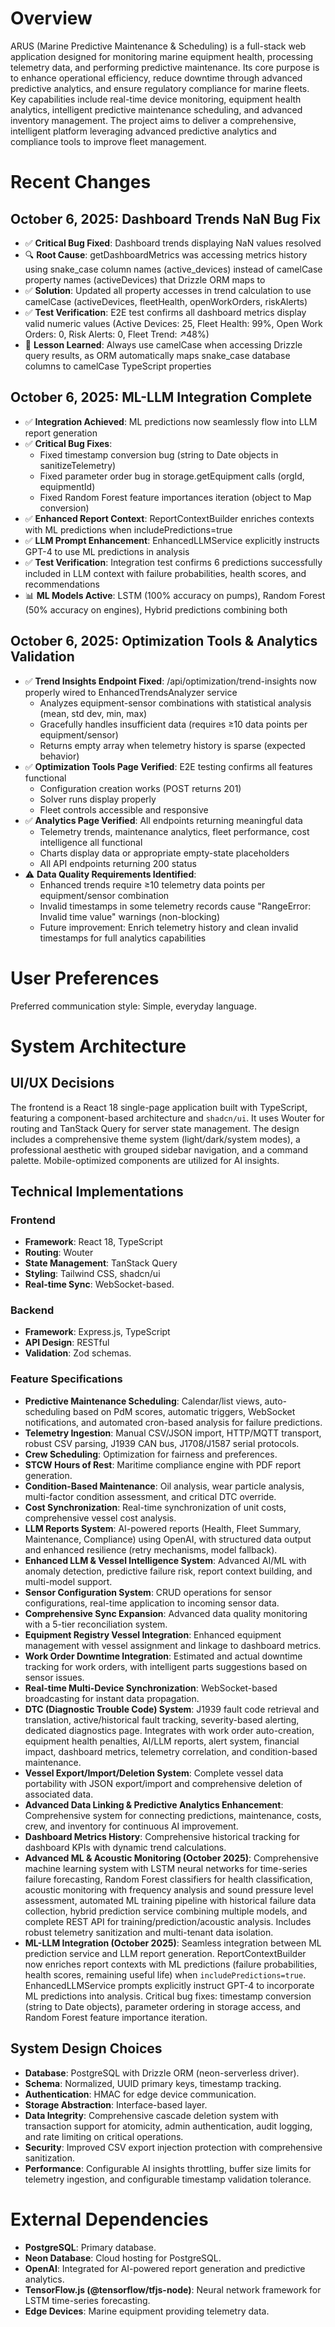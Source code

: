 # Overview

ARUS (Marine Predictive Maintenance & Scheduling) is a full-stack web application designed for monitoring marine equipment health, processing telemetry data, and performing predictive maintenance. Its core purpose is to enhance operational efficiency, reduce downtime through advanced predictive analytics, and ensure regulatory compliance for marine fleets. Key capabilities include real-time device monitoring, equipment health analytics, intelligent predictive maintenance scheduling, and advanced inventory management. The project aims to deliver a comprehensive, intelligent platform leveraging advanced predictive analytics and compliance tools to improve fleet management.

# Recent Changes

## October 6, 2025: Dashboard Trends NaN Bug Fix
- ✅ **Critical Bug Fixed**: Dashboard trends displaying NaN values resolved
- 🔍 **Root Cause**: getDashboardMetrics was accessing metrics history using snake_case column names (active_devices) instead of camelCase property names (activeDevices) that Drizzle ORM maps to
- ✅ **Solution**: Updated all property accesses in trend calculation to use camelCase (activeDevices, fleetHealth, openWorkOrders, riskAlerts)
- ✅ **Test Verification**: E2E test confirms all dashboard metrics display valid numeric values (Active Devices: 25, Fleet Health: 99%, Open Work Orders: 0, Risk Alerts: 0, Fleet Trend: ↗48%)
- 📝 **Lesson Learned**: Always use camelCase when accessing Drizzle query results, as ORM automatically maps snake_case database columns to camelCase TypeScript properties

## October 6, 2025: ML-LLM Integration Complete
- ✅ **Integration Achieved**: ML predictions now seamlessly flow into LLM report generation
- ✅ **Critical Bug Fixes**:
  - Fixed timestamp conversion bug (string to Date objects in sanitizeTelemetry)
  - Fixed parameter order bug in storage.getEquipment calls (orgId, equipmentId)
  - Fixed Random Forest feature importances iteration (object to Map conversion)
- ✅ **Enhanced Report Context**: ReportContextBuilder enriches contexts with ML predictions when includePredictions=true
- ✅ **LLM Prompt Enhancement**: EnhancedLLMService explicitly instructs GPT-4 to use ML predictions in analysis
- ✅ **Test Verification**: Integration test confirms 6 predictions successfully included in LLM context with failure probabilities, health scores, and recommendations
- 📊 **ML Models Active**: LSTM (100% accuracy on pumps), Random Forest (50% accuracy on engines), Hybrid predictions combining both

## October 6, 2025: Optimization Tools & Analytics Validation
- ✅ **Trend Insights Endpoint Fixed**: /api/optimization/trend-insights now properly wired to EnhancedTrendsAnalyzer service
  - Analyzes equipment-sensor combinations with statistical analysis (mean, std dev, min, max)
  - Gracefully handles insufficient data (requires ≥10 data points per equipment/sensor)
  - Returns empty array when telemetry history is sparse (expected behavior)
- ✅ **Optimization Tools Page Verified**: E2E testing confirms all features functional
  - Configuration creation works (POST returns 201)
  - Solver runs display properly
  - Fleet controls accessible and responsive
- ✅ **Analytics Page Verified**: All endpoints returning meaningful data
  - Telemetry trends, maintenance analytics, fleet performance, cost intelligence all functional
  - Charts display data or appropriate empty-state placeholders
  - All API endpoints returning 200 status
- ⚠️ **Data Quality Requirements Identified**: 
  - Enhanced trends require ≥10 telemetry data points per equipment/sensor combination
  - Invalid timestamps in some telemetry records cause "RangeError: Invalid time value" warnings (non-blocking)
  - Future improvement: Enrich telemetry history and clean invalid timestamps for full analytics capabilities

# User Preferences

Preferred communication style: Simple, everyday language.

# System Architecture

## UI/UX Decisions

The frontend is a React 18 single-page application built with TypeScript, featuring a component-based architecture and `shadcn/ui`. It uses Wouter for routing and TanStack Query for server state management. The design includes a comprehensive theme system (light/dark/system modes), a professional aesthetic with grouped sidebar navigation, and a command palette. Mobile-optimized components are utilized for AI insights.

## Technical Implementations

### Frontend
- **Framework**: React 18, TypeScript
- **Routing**: Wouter
- **State Management**: TanStack Query
- **Styling**: Tailwind CSS, shadcn/ui
- **Real-time Sync**: WebSocket-based.

### Backend
- **Framework**: Express.js, TypeScript
- **API Design**: RESTful
- **Validation**: Zod schemas.

### Feature Specifications
- **Predictive Maintenance Scheduling**: Calendar/list views, auto-scheduling based on PdM scores, automatic triggers, WebSocket notifications, and automated cron-based analysis for failure predictions.
- **Telemetry Ingestion**: Manual CSV/JSON import, HTTP/MQTT transport, robust CSV parsing, J1939 CAN bus, J1708/J1587 serial protocols.
- **Crew Scheduling**: Optimization for fairness and preferences.
- **STCW Hours of Rest**: Maritime compliance engine with PDF report generation.
- **Condition-Based Maintenance**: Oil analysis, wear particle analysis, multi-factor condition assessment, and critical DTC override.
- **Cost Synchronization**: Real-time synchronization of unit costs, comprehensive vessel cost analysis.
- **LLM Reports System**: AI-powered reports (Health, Fleet Summary, Maintenance, Compliance) using OpenAI, with structured data output and enhanced resilience (retry mechanisms, model fallback).
- **Enhanced LLM & Vessel Intelligence System**: Advanced AI/ML with anomaly detection, predictive failure risk, report context building, and multi-model support.
- **Sensor Configuration System**: CRUD operations for sensor configurations, real-time application to incoming sensor data.
- **Comprehensive Sync Expansion**: Advanced data quality monitoring with a 5-tier reconciliation system.
- **Equipment Registry Vessel Integration**: Enhanced equipment management with vessel assignment and linkage to dashboard metrics.
- **Work Order Downtime Integration**: Estimated and actual downtime tracking for work orders, with intelligent parts suggestions based on sensor issues.
- **Real-time Multi-Device Synchronization**: WebSocket-based broadcasting for instant data propagation.
- **DTC (Diagnostic Trouble Code) System**: J1939 fault code retrieval and translation, active/historical fault tracking, severity-based alerting, dedicated diagnostics page. Integrates with work order auto-creation, equipment health penalties, AI/LLM reports, alert system, financial impact, dashboard metrics, telemetry correlation, and condition-based maintenance.
- **Vessel Export/Import/Deletion System**: Complete vessel data portability with JSON export/import and comprehensive deletion of associated data.
- **Advanced Data Linking & Predictive Analytics Enhancement**: Comprehensive system for connecting predictions, maintenance, costs, crew, and inventory for continuous AI improvement.
- **Dashboard Metrics History**: Comprehensive historical tracking for dashboard KPIs with dynamic trend calculations.
- **Advanced ML & Acoustic Monitoring (October 2025)**: Comprehensive machine learning system with LSTM neural networks for time-series failure forecasting, Random Forest classifiers for health classification, acoustic monitoring with frequency analysis and sound pressure level assessment, automated ML training pipeline with historical failure data collection, hybrid prediction service combining multiple models, and complete REST API for training/prediction/acoustic analysis. Includes robust telemetry sanitization and multi-tenant data isolation.
- **ML-LLM Integration (October 2025)**: Seamless integration between ML prediction service and LLM report generation. ReportContextBuilder now enriches report contexts with ML predictions (failure probabilities, health scores, remaining useful life) when `includePredictions=true`. EnhancedLLMService prompts explicitly instruct GPT-4 to incorporate ML predictions into analysis. Critical bug fixes: timestamp conversion (string to Date objects), parameter ordering in storage access, and Random Forest feature importance iteration.

## System Design Choices
- **Database**: PostgreSQL with Drizzle ORM (neon-serverless driver).
- **Schema**: Normalized, UUID primary keys, timestamp tracking.
- **Authentication**: HMAC for edge device communication.
- **Storage Abstraction**: Interface-based layer.
- **Data Integrity**: Comprehensive cascade deletion system with transaction support for atomicity, admin authentication, audit logging, and rate limiting on critical operations.
- **Security**: Improved CSV export injection protection with comprehensive sanitization.
- **Performance**: Configurable AI insights throttling, buffer size limits for telemetry ingestion, and configurable timestamp validation tolerance.

# External Dependencies

- **PostgreSQL**: Primary database.
- **Neon Database**: Cloud hosting for PostgreSQL.
- **OpenAI**: Integrated for AI-powered report generation and predictive analytics.
- **TensorFlow.js (@tensorflow/tfjs-node)**: Neural network framework for LSTM time-series forecasting.
- **Edge Devices**: Marine equipment providing telemetry data.